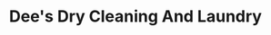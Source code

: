 ---
title: "Dee's Dry Cleaning And Laundry"
url: /wexford/dees-dry-cleaning-and-laundry/
shop: laundry
---